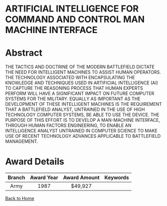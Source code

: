 
ARTIFICIAL INTELLIGENCE FOR COMMAND AND CONTROL MAN MACHINE INTERFACE
=====================================================================

# Abstract


THE TACTICS AND DOCTRINE OF THE MODERN BATTLEFIELD DICTATE THE NEED FOR INTELLIGENT MACHINES TO ASSIST HUMAN OPERATORS. THE TECHNOLOGY ASSOCIATED WITH ENCAPSULATING THE KNOWLEDGE AND TECHNIQUES USED IN ARTIFICIAL INTELLIGENCE (AI) TO CAPTURE THE REASONING PROCESS THAT HUMAN EXPERTS PERFORM WILL HAVE A SIGNIFICANT IMPACT ON FUTURE COMPUTER SYSTEMS FOR THE MILITARY. EQUALLY AS IMPORTANT AS THE DEVELOPMENT OF THESE INTELLIGENT MACHINES IS THE REQUIREMENT THAT A BATTLEFIELD ANALYST, UNTRAINED IN THE USE OF HIGH TECHNOLOGY COMPUTER SYSTEMS, BE ABLE TO USE THE DEVICE. THE PURPOSE OF THIS EFFORT IS TO DEVELOP A MAN-MACHINE INTERFACE, THROUGH HUMAN FACTORS ENGINEERING, TO ENABLE AN INTELLIGENCE ANALYST UNTRAINED IN COMPUTER SCIENCE TO MAKE USE OF RECENT TECHNOLOGY ADVANCES APPLICABLE TO BATTLEFIELD MANAGEMENT.  

# Award Details

|Branch|Award Year|Award Amount|Keywords|
| :---: | :---: | :---: | :---: |
|Army|1987|$49,927||
  
  


[Back to Home](https://github.com/chrischow/dod_sbir_awards/CC/#897)